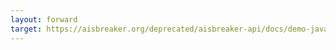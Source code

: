 ```yaml
---
layout: forward
target: https://aisbreaker.org/deprecated/aisbreaker-api/docs/demo-javascript-intro
---
```

